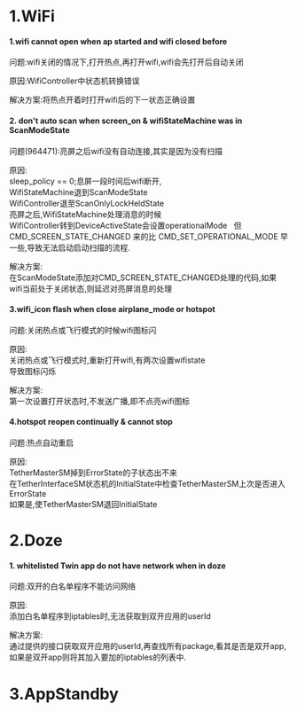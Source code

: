 # 1.WiFi
#### 1.wifi cannot open when ap started and wifi closed before
问题:wifi关闭的情况下,打开热点,再打开wifi,wifi会先打开后自动关闭

原因:WifiController中状态机转换错误  

解决方案:将热点开着时打开wifi后的下一状态正确设置

#### 2. don't auto scan when screen_on & wifiStateMachine was in ScanModeState
问题(964471):亮屏之后wifi没有自动连接,其实是因为没有扫描

原因:  
sleep_policy == 0;息屏一段时间后wifi断开,  
WifiStateMachine退到ScanModeState  
WifiController退至ScanOnlyLockHeldState  
亮屏之后,WifiStateMachine处理消息的时候  
WifiController转到DeviceActiveState会设置operationalMode  
但CMD_SCREEN_STATE_CHANGED 来的比 CMD_SET_OPERATIONAL_MODE 早一些,导致无法启动启动扫描的流程.

解决方案:  
在ScanModeState添加对CMD_SCREEN_STATE_CHANGED处理的代码,如果
wifi当前处于关闭状态,则延迟对亮屏消息的处理

#### 3.wifi_icon flash when close airplane_mode or hotspot
问题:关闭热点或飞行模式的时候wifi图标闪

原因:  
关闭热点或飞行模式时,重新打开wifi,有两次设置wifistate  
导致图标闪烁

解决方案:  
第一次设置打开状态时,不发送广播,即不点亮wifi图标

#### 4.hotspot reopen continually & cannot stop  
问题:热点自动重启

原因:  
TetherMasterSM掉到ErrorState的子状态出不来  
在TetherInterfaceSM状态机的InitialState中检查TetherMasterSM上次是否进入ErrorState  
如果是,使TetherMasterSM退回InitialState  
# 2.Doze  
#### 1. whitelisted Twin app do not have network when in doze  
问题:双开的白名单程序不能访问网络  

原因:  
添加白名单程序到iptables时,无法获取到双开应用的userId

解决方案:  
通过提供的接口获取双开应用的userId,再查找所有package,看其是否是双开app,如果是双开app则将其加入要加的iptables的列表中.

# 3.AppStandby
